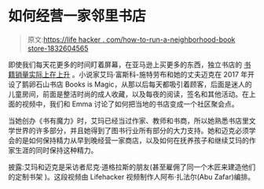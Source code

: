 # 如何经营一家邻里书店

> 原文:[https://life hacker . com/how-to-run-a-neighborhood-book store-1832604565](https://lifehacker.com/how-to-run-a-neighborhood-bookstore-1832604565)

即使我们每天花更多的时间盯着屏幕，在亚马逊上买更多的东西，独立书店的 [书籍销量实际上在上升](https://fee.org/articles/as-independent-bookstores-make-a-comeback-e-book-sales-take-a-dive/) 。小说家艾玛·富斯科-施特劳布和她的丈夫迈克在 2017 年开设了鹅卵石山书店 Books is Magic，从那以后每天都吸引着顾客，后面是迷人的儿童房间，前面是整洁时尚的成人收藏，以及每夜的阅读，签名和其他活动。在上面的视频中，我们和 Emma 讨论了如何把当地的书店变成一个社区聚会点。

当她创办《书有魔力》时，艾玛已经当过作家、教师和书商，所以她熟悉书店里文学世界的许多部分，并且她得到了图书行业所有部分的大力支持。她和迈克必须学会的是如何保持精力从早到晚经营一家商店，以及如何在抚养孩子和继续艾玛的作家生涯的同时保持这种精力。

披露:艾玛和迈克是采访者尼克·道格拉斯的朋友(甚至雇佣了同一个木匠来建造他们的定制书架 )。这段视频由 Lifehacker 视频制作人阿布·扎法尔(Abu Zafar)编排。